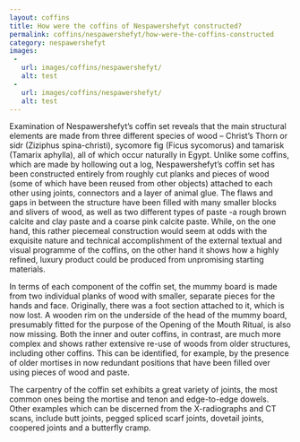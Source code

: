```yaml
---
layout: coffins
title: How were the coffins of Nespawershefyt constructed?
permalink: coffins/nespawershefyt/how-were-the-coffins-constructed
category: nespawershefyt
images: 
 -
   url: images/coffins/nespawershefyt/
   alt: test
 - 
   url: images/coffins/nespawershefyt/
   alt: test
---
```


Examination of Nespawershefyt’s coffin set reveals that the main structural elements are made from three different species of wood – Christ’s Thorn or sidr (Ziziphus spina-christi), sycomore fig (Ficus sycomorus) and tamarisk (Tamarix aphylla), all of which occur naturally in Egypt. Unlike some coffins, which are made by hollowing out a log, Nespawershefyt’s coffin set has been constructed entirely from roughly cut planks and pieces of wood (some of which have been reused from other objects) attached to each other using joints, connectors and a layer of animal glue. The flaws and gaps in between the structure have been filled with many smaller blocks and slivers of wood, as well as two different types of paste -a rough brown calcite and clay paste and a coarse pink calcite paste. While, on the one hand, this rather piecemeal construction would seem at odds with the exquisite nature and technical accomplishment of the external textual and visual programme of the coffins, on the other hand it shows how a highly refined, luxury product could be produced from unpromising starting materials.

In terms of each component of the coffin set, the mummy board is made from two individual planks of wood with smaller, separate pieces for the hands and face. Originally, there was a foot section attached to it, which is now lost. A wooden rim on the underside of the head of the mummy board, presumably fitted for the purpose of the Opening of the Mouth Ritual, is also now missing. Both the inner and outer coffins, in contrast, are much more complex and shows rather extensive re-use of woods from older structures, including other coffins. This can be identified, for example, by the presence of older mortises in now redundant positions that have been filled over using pieces of wood and paste.

The carpentry of the coffin set exhibits a great variety of joints, the most common ones being the mortise and tenon and edge-to-edge dowels. Other examples which can be discerned from the X-radiographs and CT scans, include butt joints, pegged spliced scarf joints, dovetail joints, coopered joints and a butterfly cramp.
